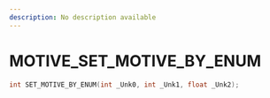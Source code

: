 ```yaml
---
description: No description available 
---
```


# MOTIVE\_SET_MOTIVE_BY_ENUM

```cpp
int SET_MOTIVE_BY_ENUM(int _Unk0, int _Unk1, float _Unk2);
```